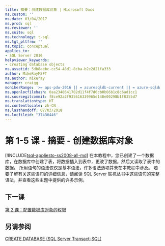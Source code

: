 ```yaml
---
title: 摘要：创建数据库对象 | Microsoft Docs
ms.custom: ''
ms.date: 03/04/2017
ms.prod: sql
ms.reviewer: ''
ms.suite: sql
ms.technology: t-sql
ms.tgt_pltfrm: ''
ms.topic: conceptual
applies_to:
- SQL Server 2016
helpviewer_keywords:
- creating database objects
ms.assetid: 5db8aebc-cc54-48d1-8cba-b2e2d21fa333
author: MikeRayMSFT
ms.author: mikeray
manager: craigg
monikerRange: '>= aps-pdw-2016 || = azuresqldb-current || = azure-sqldw-latest || >= sql-server-2016 || = sqlallproducts-allversions'
ms.openlocfilehash: 0aa2348641702d11f4f7d0cb0b66b1c8c6ad1cc1
ms.sourcegitcommit: f8ce92a2f935616339965d140e00298b1f8355d7
ms.translationtype: HT
ms.contentlocale: zh-CN
ms.lasthandoff: 07/03/2018
ms.locfileid: "37430446"
---
```

# <a name="lesson-1-5---summary---creating-database-objects"></a>第 1-5 课 - 摘要 - 创建数据库对象
[!INCLUDE[tsql-appliesto-ss2008-all-md](../includes/tsql-appliesto-ss2008-all-md.md)]
在本教程中，您已创建了一个数据库，在数据库中创建了表，将数据插入到表中，更改了数据，然后又读取了表中的数据。 所用语句的语法仅仅是基本语法，许多语法选项并未在本教程中涉及。 若要了解有关这些语句的详细信息，请阅读 SQL Server 联机丛书中这些语句的完整语法，并查看这些主题中提供的许多示例。  
  
## <a name="next-lesson"></a>下一课  
[第 2 课：配置数据库对象的权限](../t-sql/lesson-2-configuring-permissions-on-database-objects.md)  
  
## <a name="see-also"></a>另请参阅  
[CREATE DATABASE (SQL Server Transact-SQL)](../t-sql/statements/create-database-sql-server-transact-sql.md)  
  
  
  
